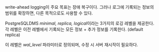 write-ahead logging이 주요 목표는 장애 복구이다. 그러나 로그에 기록되는 정보의 범위를 확장하면, 다른 목적으로도 사용할 수 있다.

PostgreSQLDMS *minimal, replica, logical*이라는 3가지의 로깅 레벨을 제공한다.
각 레벨은 이전 레벨에서 기록되는 모든 정보 + 추가 정보를 기록한다.  (default replica)

이 레벨은 *wal_level* 파라미터로 정의되며, 수정 시  서버 재시작이 필요하다.